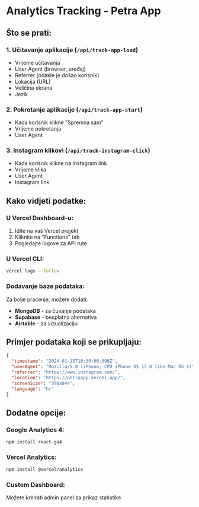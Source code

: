 # Analytics Tracking - Petra App

## Što se prati:

### 1. **Učitavanje aplikacije** (`/api/track-app-load`)
- Vrijeme učitavanja
- User Agent (browser, uređaj)
- Referrer (odakle je došao korisnik)
- Lokacija (URL)
- Veličina ekrana
- Jezik

### 2. **Pokretanje aplikacije** (`/api/track-app-start`)
- Kada korisnik klikne "Spremna sam"
- Vrijeme pokretanja
- User Agent

### 3. **Instagram klikovi** (`/api/track-instagram-click`)
- Kada korisnik klikne na Instagram link
- Vrijeme klika
- User Agent
- Instagram link

## Kako vidjeti podatke:

### **U Vercel Dashboard-u:**
1. Idite na vaš Vercel projekt
2. Kliknite na "Functions" tab
3. Pogledajte logove za API rute

### **U Vercel CLI:**
```bash
vercel logs --follow
```

### **Dodavanje baze podataka:**
Za bolje praćenje, možete dodati:
- **MongoDB** - za čuvanje podataka
- **Supabase** - besplatna alternativa
- **Airtable** - za vizualizaciju

## Primjer podataka koji se prikupljaju:

```json
{
  "timestamp": "2024-01-15T10:30:00.000Z",
  "userAgent": "Mozilla/5.0 (iPhone; CPU iPhone OS 17_0 like Mac OS X)",
  "referrer": "https://www.instagram.com/",
  "location": "https://petraapp.vercel.app/",
  "screenSize": "390x844",
  "language": "hr"
}
```

## Dodatne opcije:

### **Google Analytics 4:**
```bash
npm install react-ga4
```

### **Vercel Analytics:**
```bash
npm install @vercel/analytics
```

### **Custom Dashboard:**
Možete kreirati admin panel za prikaz statistike. 